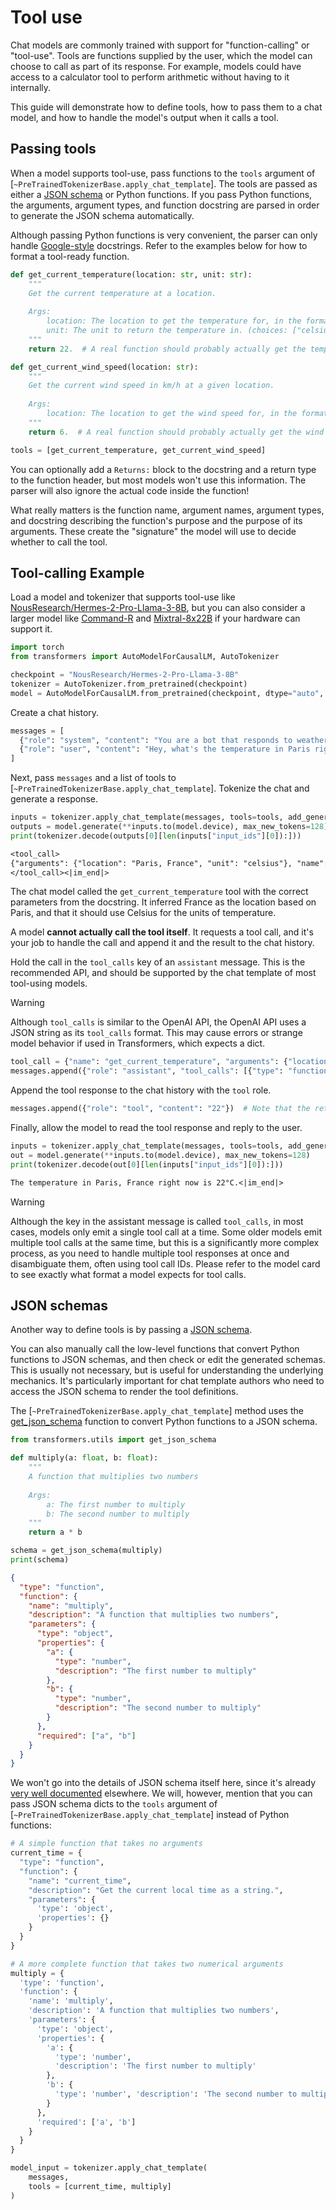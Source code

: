 <!--Copyright 2024 The HuggingFace Team. All rights reserved.

Licensed under the Apache License, Version 2.0 (the "License"); you may not use this file except in compliance with
the License. You may obtain a copy of the License at

http://www.apache.org/licenses/LICENSE-2.0

Unless required by applicable law or agreed to in writing, software distributed under the License is distributed on
an "AS IS" BASIS, WITHOUT WARRANTIES OR CONDITIONS OF ANY KIND, either express or implied. See the License for the
specific language governing permissions and limitations under the License.

⚠️ Note that this file is in Markdown but contain specific syntax for our doc-builder (similar to MDX) that may not be
rendered properly in your Markdown viewer.

-->

# Tool use

Chat models are commonly trained with support for "function-calling" or "tool-use". Tools are functions supplied by the user, which the model can choose to call as part of its response. For example, models could have access to a calculator tool to perform arithmetic without having to it internally.

This guide will demonstrate how to define tools, how to pass them to a chat model, and how to handle the model's output when it calls a tool.

## Passing tools

When a model supports tool-use, pass functions to the `tools` argument of [`~PreTrainedTokenizerBase.apply_chat_template`].
The tools are passed as either a [JSON schema](https://json-schema.org/learn) or Python functions. If you pass Python functions,
the arguments, argument types, and function docstring are parsed in order to generate the JSON schema automatically.

Although passing Python functions is very convenient, the parser can only handle [Google-style](https://google.github.io/styleguide/pyguide.html#38-comments-and-docstrings)
docstrings. Refer to the examples below for how to format a tool-ready function.

```py
def get_current_temperature(location: str, unit: str):
    """
    Get the current temperature at a location.
    
    Args:
        location: The location to get the temperature for, in the format "City, Country"
        unit: The unit to return the temperature in. (choices: ["celsius", "fahrenheit"])
    """
    return 22.  # A real function should probably actually get the temperature!

def get_current_wind_speed(location: str):
    """
    Get the current wind speed in km/h at a given location.
    
    Args:
        location: The location to get the wind speed for, in the format "City, Country"
    """
    return 6.  # A real function should probably actually get the wind speed!

tools = [get_current_temperature, get_current_wind_speed]
```

You can optionally add a `Returns:` block to the docstring and a return type to the function header, but most models won't use this information. The parser will also ignore the actual code inside the function!

What really matters is the function name, argument names, argument types, and docstring describing the function's purpose
and the purpose of its arguments. These create the "signature" the model will use to decide whether to call the tool.

## Tool-calling Example

Load a model and tokenizer that supports tool-use like [NousResearch/Hermes-2-Pro-Llama-3-8B](https://hf.co/NousResearch/Hermes-2-Pro-Llama-3-8B), but you can also consider a larger model like [Command-R](./model_doc/cohere) and [Mixtral-8x22B](./model_doc/mixtral) if your hardware can support it.

```py
import torch
from transformers import AutoModelForCausalLM, AutoTokenizer

checkpoint = "NousResearch/Hermes-2-Pro-Llama-3-8B"
tokenizer = AutoTokenizer.from_pretrained(checkpoint)
model = AutoModelForCausalLM.from_pretrained(checkpoint, dtype="auto", device_map="auto")
```

Create a chat history.

```py
messages = [
  {"role": "system", "content": "You are a bot that responds to weather queries. You should reply with the unit used in the queried location."},
  {"role": "user", "content": "Hey, what's the temperature in Paris right now?"}
]
```

Next, pass `messages` and a list of tools to [`~PreTrainedTokenizerBase.apply_chat_template`]. Tokenize the chat and generate a response.

```py
inputs = tokenizer.apply_chat_template(messages, tools=tools, add_generation_prompt=True, return_dict=True, return_tensors="pt")
outputs = model.generate(**inputs.to(model.device), max_new_tokens=128)
print(tokenizer.decode(outputs[0][len(inputs["input_ids"][0]):]))
```

```txt
<tool_call>
{"arguments": {"location": "Paris, France", "unit": "celsius"}, "name": "get_current_temperature"}
</tool_call><|im_end|>
```

The chat model called the `get_current_temperature` tool with the correct parameters from the docstring. It inferred France as the location based on Paris, and that it should use Celsius for the units of temperature.

A model **cannot actually call the tool itself**. It requests a tool call, and it's your job to handle the call and append it and the result to the chat history.

Hold the call in the `tool_calls` key of an `assistant` message. This is the recommended API, and should be supported by the chat template of most tool-using models.

> [!WARNING]
> Although `tool_calls` is similar to the OpenAI API, the OpenAI API uses a JSON string as its `tool_calls` format. This may cause errors or strange model behavior if used in Transformers, which expects a dict.

```py
tool_call = {"name": "get_current_temperature", "arguments": {"location": "Paris, France", "unit": "celsius"}}
messages.append({"role": "assistant", "tool_calls": [{"type": "function", "function": tool_call}]})
```

Append the tool response to the chat history with the `tool` role.

```py
messages.append({"role": "tool", "content": "22"})  # Note that the returned content is always a string!
```

Finally, allow the model to read the tool response and reply to the user.

```py
inputs = tokenizer.apply_chat_template(messages, tools=tools, add_generation_prompt=True, return_dict=True, return_tensors="pt")
out = model.generate(**inputs.to(model.device), max_new_tokens=128)
print(tokenizer.decode(out[0][len(inputs["input_ids"][0]):]))
```

```txt
The temperature in Paris, France right now is 22°C.<|im_end|>
```

> [!WARNING]
> Although the key in the assistant message is called `tool_calls`, in most cases, models only emit a single tool call at a time. Some older models emit multiple tool calls at the same time, but this is a
> significantly more complex process, as you need to handle multiple tool responses at once and disambiguate them, often using tool call IDs. Please refer to the model card to see exactly what format a model expects for tool calls.

## JSON schemas

Another way to define tools is by passing a [JSON schema](https://json-schema.org/learn/getting-started-step-by-step).

You can also manually call the low-level functions that convert Python functions to JSON schemas, and then check or edit the generated schemas. This is usually not necessary, but is useful for understanding the underlying mechanics. It's particularly important
for chat template authors who need to access the JSON schema to render the tool definitions.

The  [`~PreTrainedTokenizerBase.apply_chat_template`] method uses the [get_json_schema](https://github.com/huggingface/transformers/blob/14561209291255e51c55260306c7d00c159381a5/src/transformers/utils/chat_template_utils.py#L205) function to convert Python functions to a JSON schema.

```py
from transformers.utils import get_json_schema

def multiply(a: float, b: float):
    """
    A function that multiplies two numbers
    
    Args:
        a: The first number to multiply
        b: The second number to multiply
    """
    return a * b

schema = get_json_schema(multiply)
print(schema)
```

```json
{
  "type": "function", 
  "function": {
    "name": "multiply", 
    "description": "A function that multiplies two numbers", 
    "parameters": {
      "type": "object", 
      "properties": {
        "a": {
          "type": "number", 
          "description": "The first number to multiply"
        }, 
        "b": {
          "type": "number",
          "description": "The second number to multiply"
        }
      }, 
      "required": ["a", "b"]
    }
  }
}
```

We won't go into the details of JSON schema itself here, since it's already [very well documented](https://json-schema.org/) elsewhere. We will, however, mention that you can pass JSON schema dicts to the `tools` argument of [`~PreTrainedTokenizerBase.apply_chat_template`] instead of Python functions:

```py
# A simple function that takes no arguments
current_time = {
  "type": "function", 
  "function": {
    "name": "current_time",
    "description": "Get the current local time as a string.",
    "parameters": {
      'type': 'object',
      'properties': {}
    }
  }
}

# A more complete function that takes two numerical arguments
multiply = {
  'type': 'function',
  'function': {
    'name': 'multiply',
    'description': 'A function that multiplies two numbers', 
    'parameters': {
      'type': 'object', 
      'properties': {
        'a': {
          'type': 'number',
          'description': 'The first number to multiply'
        }, 
        'b': {
          'type': 'number', 'description': 'The second number to multiply'
        }
      }, 
      'required': ['a', 'b']
    }
  }
}

model_input = tokenizer.apply_chat_template(
    messages,
    tools = [current_time, multiply]
)
```